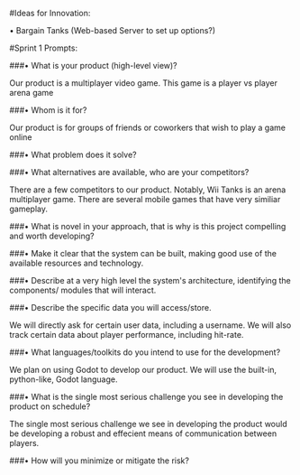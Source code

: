 #Ideas for Innovation:

• Bargain Tanks (Web-based Server to set up options?)



#Sprint 1 Prompts:

###• What is your product (high-level view)?

  Our product is a multiplayer video game. This game is a player vs player arena game

###• Whom is it for?
  
  Our product is for groups of friends or coworkers that wish to play a game online

###• What problem does it solve?

###• What alternatives are available, who are your competitors?

There are a few competitors to our product. Notably, Wii Tanks is an arena multiplayer game. There are several mobile games that have very similiar gameplay.

###• What is novel in your approach, that is why is this project compelling and worth
developing? 



###• Make it clear that the system can be built, making good use of the available resources
and technology.

###• Describe at a very high level the system's architecture, identifying the components/
modules that will interact.

###• Describe the specific data you will access/store.

We will directly ask for certain user data, including a username. We will also track certain data about player performance, including hit-rate.

###• What languages/toolkits do you intend to use for the
development? 

We plan on using Godot to develop our product. We will use the built-in, python-like, Godot language. 

###• What is the single most serious challenge you see in developing the product on
schedule?

The single most serious challenge we see in developing the product would be developing a robust and effecient means of communication between players.

###• How will you minimize or mitigate the risk?
